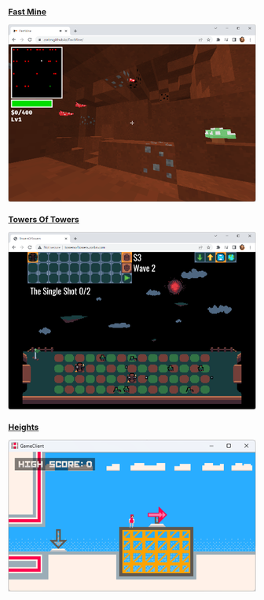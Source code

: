### [Fast Mine](https://github.com/Zorbn/FastMine)
<img src="./Extra/fastMineScreenshot.png" width="640" title="Fast Mine" />

### [Towers Of Towers](https://github.com/Zorbn/TowersOfTowers)
<img src="./Extra/towersOfTowersScreenshot.png" width="640" title="Towers Of Towers" />

### [Heights](https://github.com/Zorbn/Heights)
<img src="./Extra/heightsScreenshot.png" width="640" title="Heights" />
